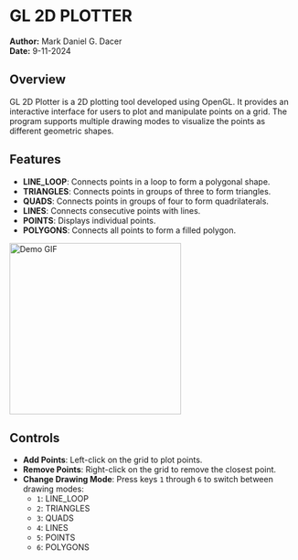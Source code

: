 # GL 2D PLOTTER

**Author:** Mark Daniel G. Dacer  
**Date:** 9-11-2024

## Overview

GL 2D Plotter is a 2D plotting tool developed using OpenGL. It provides an interactive interface for users to plot and manipulate points on a grid. The program supports multiple drawing modes to visualize the points as different geometric shapes.

## Features

- **LINE_LOOP**: Connects points in a loop to form a polygonal shape.
- **TRIANGLES**: Connects points in groups of three to form triangles.
- **QUADS**: Connects points in groups of four to form quadrilaterals.
- **LINES**: Connects consecutive points with lines.
- **POINTS**: Displays individual points.
- **POLYGONS**: Connects all points to form a filled polygon.

<img src="https://example.com/path/to/your.gif" alt="Demo GIF" width="300" />

## Controls

- **Add Points**: Left-click on the grid to plot points.
- **Remove Points**: Right-click on the grid to remove the closest point.
- **Change Drawing Mode**: Press keys `1` through `6` to switch between drawing modes:
  - `1`: LINE_LOOP
  - `2`: TRIANGLES
  - `3`: QUADS
  - `4`: LINES
  - `5`: POINTS
  - `6`: POLYGONS


